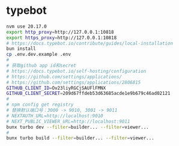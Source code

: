<!--
 * @Author: jackning 270580156@qq.com
 * @Date: 2024-12-09 22:12:39
 * @LastEditors: jackning 270580156@qq.com
 * @LastEditTime: 2024-12-10 15:09:24
 * @Description: bytedesk.com https://github.com/Bytedesk/bytedesk
 *   Please be aware of the BSL license restrictions before installing Bytedesk IM – 
 *  selling, reselling, or hosting Bytedesk IM as a service is a breach of the terms and automatically terminates your rights under the license. 
 *  仅支持企业内部员工自用，严禁私自用于销售、二次销售或者部署SaaS方式销售 
 *  Business Source License 1.1: https://github.com/Bytedesk/bytedesk/blob/main/LICENSE 
 *  contact: 270580156@qq.com 
 *  技术/商务联系：270580156@qq.com
 * Copyright (c) 2024 by bytedesk.com, All Rights Reserved. 
-->
# typebot

```bash
nvm use 20.17.0
export http_proxy=http://127.0.0.1:10818
export https_proxy=http://127.0.0.1:10818
# https://docs.typebot.io/contribute/guides/local-installation
bun install
cp .env.dev.example .env
# 
# 获取github app id和secret
# https://docs.typebot.io/self-hosting/configuration
# https://github.com/settings/applications/ 
# https://github.com/settings/applications/2806815
GITHUB_CLIENT_ID=Ov23liyRGCjSAUFlFMNX
GITHUB_CLIENT_SECRET=209d67ffdeb53d63685acde1e9b679c46ad02121
# 
# npm config get registry
# 替换默认端口号：3000 -> 9010, 3001 -> 9011
# NEXTAUTH_URL=http://localhost:9010
# NEXT_PUBLIC_VIEWER_URL=http://localhost:9011
bunx turbo dev --filter=builder... --filter=viewer...
# 
bunx turbo build --filter=builder... --filter=viewer...
```
